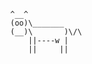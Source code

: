             ^__^
            (oo)\_______
            (__)\       )\/\
                ||----w |
                ||     ||